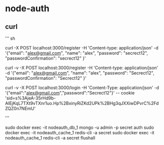 # node-auth

## curl

''' sh 

curl -X POST localhost:3000/register -H 'Content-type: application/json' -d '{"email": "alex@gmail.com", "name": "alex", "password": "secrect12", "passwordConfirmation": "secrect12" }'


curl -v -X POST localhost:3000/register -H 'Content-type: application/json' -d '{"email": "alex@gmail.com", "name": "alex", "password": "Secrect12", "passwordConfirmation": "Secrect12" }'


curl -v -X POST localhost:3000/login -H 'Content-Type: application/json' -d '{"email":"alex@gmail.com","password":"Secrect12"}' -- cookie 'sid=s%3AjeA-35rHd9b-AIEjKqL7TXt9vTXnr1uo.Hp%2BxinyRiZKd2UPk%2BHg3qJXXiwDPvrC%2FdZQZ0n7NEmU'



'''

sudo docker exec -it nodeauth_db_1 mongo -u admin -p secret auth
sudo docker exec -it nodeauth_cache_1 redis-cli -a secret
sudo docker exec -it nodeauth_cache_1 redis-cli -a secret flushall

